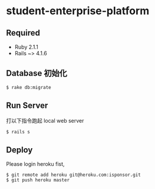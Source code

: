 student-enterprise-platform
===========================
## Required

- Ruby 2.1.1
- Rails ~> 4.1.6

## Database 初始化

    $ rake db:migrate 

## Run Server

打以下指令跑起 local web server

    $ rails s

## Deploy

Please login heroku fist, 

    $ git remote add heroku git@heroku.com:isponsor.git
    $ git push heroku master
